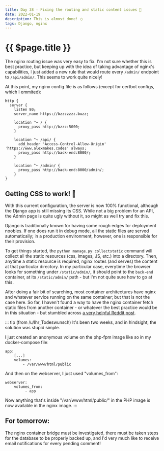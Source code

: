 ```yaml
---
title: Day 38 - Fixing the routing and static content issues 💫
date: 2022-01-19
description: This is almost done! ⛄️
tags: Django, nginx
---
```


# {{ $page.title }}

The nginx routing issue was very easy to fix. I'm not sure whether this is best practice, but keeping up with the idea of taking advantage of nginx's capabilities, I just added a new rule that would route every `/admin/` endpoint to `/api/admin/`. This seems to work quite nicely!

At this point, my nginx config file is as follows (except for certbot configs, which I ommited):

``` nginx
http {
  server {
    listen 80;
    server_name https://bzzzzzzz.buzz;

    location ^~ / {
      proxy_pass http://bzzz:5000;
    }

    location ^~ /api/ {
      add_header 'Access-Control-Allow-Origin' 'https://www.alexmakes.codes' always;
      proxy_pass http://back-end:8000/;
    }

    location ^~ /admin/ {
      proxy_pass http://back-end:8000/admin/;
    }
}
```

## Getting CSS to work! 🎨

With this current configuration, the server is now 100% functional, although the Django app is still missing its CSS. While not a big problem for an API, the Admin page is quite ugly without it, so might as well try and fix this.

Django is traditionally known for having some rough edges for deployment noobies. If one does run it in debug mode, all the static files are served automatically; in a production environment, however, one is responsible for their provision.

To get things started, the `python manage.py collectstatic` command will collect all the static resources (css, images, JS, etc.) into a directory. Then, anytime a static resource is required, nginx routes (and serves) the content at that particular directory. In my particular case, everytime the browser looks for something under `/static/admin/`, it should point to the `back-end` container, at its `/static/admin/` path - but I'm not quite sure how to go at this.

After doing a fair bit of searching, most container architectures have nginx and whatever service running on the same container; but that is not the case here. So far, I haven't found a way to have the nginx container fetch static files from another container - or whatever the best practice would be in this situation - but stumbled across [a very helpful Reddit post](https://old.reddit.com/r/docker/comments/kqnjqs/nginx_container_serving_static_content_different/gk098gx/?context=3).

::: tip (from /u/Ihr_Todeswunsch)
It's been two weeks, and in hindsight, the solution was stupid simple.

I just created an anonymous volume on the php-fpm image like so in my docker-compose file:

```
app:
    [...]
    volumes:
        - /var/www/html/public
```

And then on the webserver, I just used "volumes_from":

```
webserver:
    volumes_from:
         - app
```

Now anything that's inside "/var/www/html/public/" in the PHP image is now available in the nginx image.
:::

## For tomorrow:

The nginx container bridge must be investigated, there must be taken steps for the database to be properly backed up, and I'd very much like to receive email notifications for every pending comment!

<FetchComments :title=$frontmatter.title />
<PostComments :title=$frontmatter.title />
